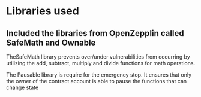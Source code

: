 # Libraries used

## Included the libraries from OpenZepplin called SafeMath and Ownable

TheSafeMath library prevents over/under vulnerabilities from occurring by utilizing the add, subtract, multiply and divide functions for math operations.

The Pausable library is require for the emergency stop. It ensures that only the owner of the contract account is able to pause the functions that can change state
